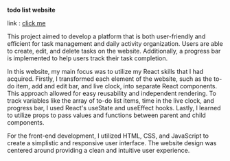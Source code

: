 **todo list website**

link : [click me](https://todolist-learning-progect.vercel.app/)

This project aimed to develop a platform that is both user-friendly and efficient for task management and daily activity organization. Users are able to create, edit, and delete tasks on the website. Additionally, a progress bar is implemented to help users track their task completion.

In this website, my main focus was to utilize my React skills that I had acquired. Firstly, I transformed each element of the website, such as the to-do item, add and edit bar, and live clock, into separate React components. This approach allowed for easy reusability and independent rendering. To track variables like the array of to-do list items, time in the live clock, and progress bar, I used React's useState and useEffect hooks. Lastly, I learned to utilize props to pass values and functions between parent and child components.

For the front-end development, I utilized HTML, CSS, and JavaScript to create a simplistic and responsive user interface. The website design was centered around providing a clean and intuitive user experience.
